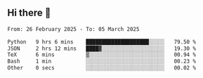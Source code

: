 ## Hi there 👋

<!--
**Bojupi/Bojupi** is a ✨ _special_ ✨ repository because its `README.md` (this file) appears on your GitHub profile.

Here are some ideas to get you started:

- 🔭 I’m currently working on ...
- 🌱 I’m currently learning ...
- 👯 I’m looking to collaborate on ...
- 🤔 I’m looking for help with ...
- 💬 Ask me about ...
- 📫 How to reach me: ...
- 😄 Pronouns: ...
- ⚡ Fun fact: ...
-->

<!--START_SECTION:waka-->

```txt
From: 26 February 2025 - To: 05 March 2025

Python   9 hrs 6 mins    ████████████████████░░░░░   79.50 %
JSON     2 hrs 12 mins   ████▓░░░░░░░░░░░░░░░░░░░░   19.30 %
TeX      6 mins          ▒░░░░░░░░░░░░░░░░░░░░░░░░   00.94 %
Bash     1 min           ░░░░░░░░░░░░░░░░░░░░░░░░░   00.23 %
Other    0 secs          ░░░░░░░░░░░░░░░░░░░░░░░░░   00.02 %
```

<!--END_SECTION:waka-->
